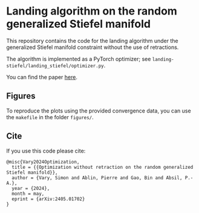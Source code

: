 # Landing algorithm on the random generalized Stiefel manifold

This repository contains the code for the landing algorithm under the generalized Stiefel manifold constraint without the use of retractions. 

The algorithm is implemented as a PyTorch optimizer; see `landing-stiefel/landing_stiefel/optimizer.py`.

You can find the paper [here](https://arxiv.org/abs/2405.01702).

## Figures

To reproduce the plots using the provided convergence data, you can use the `makefile` in the folder `figures/`.

## Cite

If you use this code please cite:
```
@misc{Vary2024Optimization,
  title = {{Optimization without retraction on the random generalized Stiefel manifold}},
  author = {Vary, Simon and Ablin, Pierre and Gao, Bin and Absil, P.-A.},
  year = {2024},
  month = may,
  eprint = {arXiv:2405.01702}
}
```
